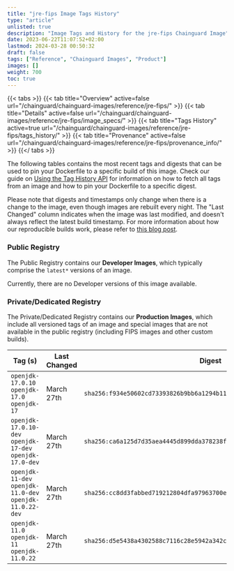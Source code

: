 ```yaml
---
title: "jre-fips Image Tags History"
type: "article"
unlisted: true
description: "Image Tags and History for the jre-fips Chainguard Image"
date: 2023-06-22T11:07:52+02:00
lastmod: 2024-03-28 00:50:32
draft: false
tags: ["Reference", "Chainguard Images", "Product"]
images: []
weight: 700
toc: true
---
```


{{< tabs >}}
{{< tab title="Overview" active=false url="/chainguard/chainguard-images/reference/jre-fips/" >}}
{{< tab title="Details" active=false url="/chainguard/chainguard-images/reference/jre-fips/image_specs/" >}}
{{< tab title="Tags History" active=true url="/chainguard/chainguard-images/reference/jre-fips/tags_history/" >}}
{{< tab title="Provenance" active=false url="/chainguard/chainguard-images/reference/jre-fips/provenance_info/" >}}
{{</ tabs >}}

The following tables contains the most recent tags and digests that can be used to pin your Dockerfile to a specific build of this image. Check our guide on [Using the Tag History API](/chainguard/chainguard-images/using-the-tag-history-api/) for information on how to fetch all tags from an image and how to pin your Dockerfile to a specific digest.

Please note that digests and timestamps only change when there is a change to the image, even though images are rebuilt every night. The "Last Changed" column indicates when the image was last modified, and doesn't always reflect the latest build timestamp. For more information about how our reproducible builds work, please refer to [this blog post](https://www.chainguard.dev/unchained/reproducing-chainguards-reproducible-image-builds).

### Public Registry
The Public Registry contains our **Developer Images**, which typically comprise the `latest*` versions of an image.

Currently, there are no Developer versions of this image available.

### Private/Dedicated Registry
The Private/Dedicated Registry contains our **Production Images**, which include all versioned tags of an image and special images that are not available in the public registry (including FIPS images and other custom builds).

| Tag (s)                                                    | Last Changed | Digest                                                                    |
|------------------------------------------------------------|--------------|---------------------------------------------------------------------------|
|  `openjdk-17.0.10` `openjdk-17.0` `openjdk-17`             | March 27th   | `sha256:f934e50602cd73393826b9bb6a1294b1122390f70edce1f9a830e0c6c0fcdc7a` |
|  `openjdk-17.0.10-dev` `openjdk-17-dev` `openjdk-17.0-dev` | March 27th   | `sha256:ca6a125d7d35aea4445d899dda378238f00a83a4d3eee1e0e4322e0ee13b5e4d` |
|  `openjdk-11-dev` `openjdk-11.0-dev` `openjdk-11.0.22-dev` | March 27th   | `sha256:cc8dd3fabbed719212804dfa97963700e3969fd35bb6625bad17aec9ecf0b614` |
|  `openjdk-11.0` `openjdk-11` `openjdk-11.0.22`             | March 27th   | `sha256:d5e5438a4302588c7116c28e5942a342cfd58861ce335ea573b0ecdda7ed0784` |

